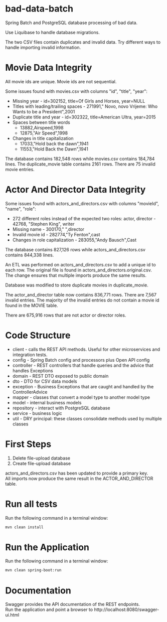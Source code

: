 # bad-data-batch
Spring Batch and PostgreSQL database processing of bad data.

Use Liquibase to handle database migrations.

The two CSV files contain duplicates and invalid data.
Try different ways to handle importing invalid information.

# Movie Data Integrity
All movie ids are unique.  Movie ids are not sequential.

Some issues found with movies.csv with columns "id", "title", "year":
* Missing year - id=302152, title=Of Girls and Horses, year=NULL
* Titles with leading/trailing spaces - 271991," Novo, novo Vrijeme: Who Wants to be a President",2001
* Duplicate title and year - id=302322, title=American Ultra, year=2015
* Spaces between title words
  * 13882,Airspeed,1998
  * 12875,"Air Speed",1998
* Changes in title capitalization 
  * 17033,"Hold back the dawn",1941
  * 11553,"Hold Back the Dawn",1941

The database contains 182,548 rows while movies.csv contains 184,784 lines.
The duplicate_movie table contains 2161 rows.
There are 75 invalid movie entries.


# Actor And Director Data Integrity
Some issues found with actors_and_directors.csv with columns "movieId", "name", "role":
* 272 different roles instead of the expected two roles: actor, director - 42768, "Stephen King", writer
* Missing name - 300170," ",director
* Invalid movie id - 282774,"Ty Fenton",cast
* Changes in role capitalization - 283055,"Andy Bausch",Cast

The database contains 827,126 rows while actors_and_directors.csv contains 844,338 lines.

An ETL was performed on actors_and_directors.csv to add a unique id to each row.
The original file is found in actors_and_directors.original.csv.  
The change ensures that multiple imports produce the same results.

Database was modified to store duplicate movies in duplicate_movie.

The actor_and_director table now contains 836,771 rows.  There are 7,567 invalid entries.
The majority of the invalid entries do not contain a movie id found in the MOVIE table.

There are 675,916 rows that are not actor or director roles.

# Code Structure
* client - calls the REST API methods.  Useful for other microservices and integration tests.
* config - Spring Batch config and processors plus Open API config
* controller - REST controllers that handle queries and the advice that handles Exceptions
* domain - REST DTO exposed to public domain
* dto - DTO for CSV data models
* exception - Business Exceptions that are caught and handled by the ControllerAdvice
* mapper - classes that convert a model type to another model type
* model - internal business models
* repository - interact with PostgreSQL database
* service - business logic 
* util - DRY principal: these classes consolidate methods used by multiple classes

# First Steps
1. Delete file-upload database 
2. Create file-upload database

actors_and_directors.csv has been updated to provide a primary key.  
All imports now produce the same result in the ACTOR_AND_DIRECTOR table.

# Run all tests
Run the following command in a terminal window:

```bash
mvn clean install
```

# Run the Application
Run the following command in a terminal window:

```bash
mvn clean spring-boot:run
```

# Documentation
Swagger provides the API documentation of the REST endpoints.  
Run the application and point a browser to http://localhost:8080/swagger-ui.html
